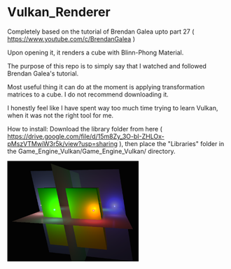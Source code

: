 # Vulkan_Renderer

Completely based on the tutorial of Brendan Galea upto part 27 ( https://www.youtube.com/c/BrendanGalea )

Upon opening it, it renders a cube with Blinn-Phong Material.

The purpose of this repo is to simply say that I watched and followed Brendan Galea's tutorial.

Most useful thing it can do at the moment is applying transformation matrices to a cube.
I do not recommend downloading it.

I honestly feel like I have spent way too much time trying to learn Vulkan, when it was not the right tool for me.

How to install: 
Download the library folder from here ( https://drive.google.com/file/d/15m8Zy_3O-bI-ZHLOx-pMszVTMwiW3r5k/view?usp=sharing ), then place the "Libraries" folder in the Game_Engine_Vulkan/Game_Engine_Vulkan/ directory.

<div class="row">
  <img src="Capture10.PNG?raw=true" width="300">
</div>
